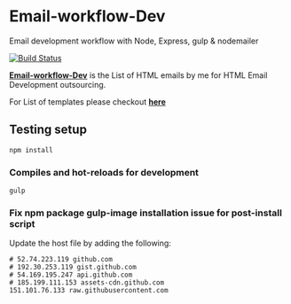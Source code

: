 # Email-workflow-Dev
Email development workflow with Node, Express, gulp & nodemailer

[![Build Status](https://travis-ci.org/kathirr007/Email-workflow-Dev.svg?branch=master)](https://travis-ci.org/kathirr007/Email-workflow-Dev)

**[Email-workflow-Dev](git@github.com:kathirr007/Email-workflow-Dev)** is the List of HTML emails by me for HTML Email Development outsourcing.

For List of templates please checkout **[here](https://email-newsletters.vercel.app/)**

## Testing setup
```
npm install
```

### Compiles and hot-reloads for development
```
gulp
```

### Fix npm package gulp-image installation issue for post-install script

Update the host file by adding the following:

```
# 52.74.223.119 github.com
# 192.30.253.119 gist.github.com
# 54.169.195.247 api.github.com
# 185.199.111.153 assets-cdn.github.com
151.101.76.133 raw.githubusercontent.com
```

